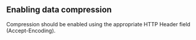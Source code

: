 ## Enabling data compression

Compression should be enabled using the appropriate HTTP Header field (Accept-Encoding).
